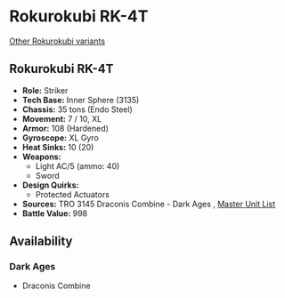 # Rokurokubi RK-4T 

[Other Rokurokubi variants](../rokurokubi.md) 

## Rokurokubi RK-4T 

- **Role:** Striker 
- **Tech Base:** Inner Sphere (3135) 
- **Chassis:** 35 tons (Endo Steel) 
- **Movement:** 7 / 10, XL 
- **Armor:** 108 (Hardened) 
- **Gyroscope:** XL Gyro 
- **Heat Sinks:** 10 (20) 
- **Weapons:** 
  - Light AC/5 (ammo: 40) 
  - Sword 
- **Design Quirks:** 
  - Protected Actuators 
- **Sources:** TRO 3145 Draconis Combine - Dark Ages , [Master Unit List](http://masterunitlist.info/Unit/Details/6392/rokurokubi-rk-4t) 
- **Battle Value:** 998 

## Availability 

### Dark Ages 

- Draconis Combine 

